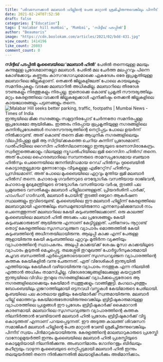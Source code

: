```yaml
---
title: "ശിവസേനക്കാർ മലബാർ ഹില്ലിന്റെ പേരു മാറ്റാൻ ശ്രമിച്ചിരുന്നുവെങ്കിലും പിന്നീട്‌ സ്വയം പിൻമാറുകയായിരുന്നു"
date: 2021-02-24T07:52:50
draft: false
categories: ["Education"]
tags: ['malabar hill mumbai', 'Mumbai', 'സിദ്ദീഖ് പടപ്പിൽ']
author: "Beaumaris"
image: "https://cdn.boolokam.com/articles/2021/02/bdd-431.jpg"
view_count: 1414196
like_count: 20803
comment_count: 0
---
```


**[](https://wordpress-972788-3403151.cloudwaysapps.com/post-about-malabar-hill-mumbai/300072/bdd-803)സിദ്ദീഖ് പടപ്പിൽ** **മുംബൈയിലെ ‘മലബാർ ഹിൽ’** പേരിൽ തന്നെയുള്ള മലയും കുന്നുമുള്ള പ്രദേശമാണല്ലോ മലബാർ. പേരിൽ മല ചേർത്ത മലപ്പുറവും പിന്നെ കോഴിക്കോടും കണ്ണൂരും കാസറഗോഡുമൊക്കെ ഏകദേശം ഒരേ ഭൂപ്രകൃതിയുള്ള മലബാറിലെ ജില്ലകളാണ്‌. തെക്കൻ ജില്ലകളിലേത്‌ പോലെ കായലുകളും സമനിരപ്പുകളും വടക്കേ മലബാറിൽ അധികമില്ല. മലബാറിലെ തീരദേശ ടൗണുകളും നിരത്തുകളും നിരപ്പല്ല. ഇതൊക്കെ കൊണ്ട് പ്രകൃതി സൗന്ദര്യത്തിലും മറ്റും കേരളത്തിലെ വടക്കൻ ജില്ലകളേക്കാൾ എനിക്കിഷ്ടം തെക്കൻ ജില്ലകളിലെ കായലോരങ്ങളും പട്ടണങ്ങളും തന്നെ. ![Malabar Hill seeks better parking, traffic, footpaths | Mumbai News - Times  of India](https://static.toiimg.com/thumb/msid-71486561,width-1200,height-900,resizemode-4/.jpg)ഇന്ത്യയിലെ മിക്ക നഗരങ്ങളും സമുദ്രനിരപ്പോട്‌ ചേർന്നതോ സമനിരപ്പുള്ള ഭൂപ്രദേശമോ ആയിരിക്കും. ഇത്തരം നിരപ്പായ ഭൂപ്രകൃതിയുള്ള നഗരങ്ങളിലെ കുന്നിൻപ്രദേശങ്ങൾ നഗരസൗന്ദര്യത്തിന്റെ നെറ്റിപ്പട്ടം പോലെ ഉയർന്ന് നിൽക്കാറുണ്ട്‌. അത്‌ കൊണ്ട്‌ തന്നെ മിക്ക ആധുനിക നഗരങ്ങളിലെയും വിലപ്പിടിപ്പുള്ള ഭൂമി ആ സിറ്റിയ്‌ക്കകത്തെ ചെറിയ കുന്നിന്‌ പ്രദേശമാണ്‌. ഡൽഹിയിലെ റൈസിന ഹിൽസിലാണാല്ലോ ഇന്ത്യയുടെ ഭരണാസിരാകേന്ദ്രം. സ്വർണ്ണത്തെക്കാളും വിലയുള്ള ന്യൂഡൽഹിയിലെ ഭൂമി റൈസിന ഹിൽസ്‌ തന്നെ. അത്‌ പോലെ ഹൈദരബാദിലെ സമ്പന്നരുടെ താമസപ്രദേശമായ ബഞ്ചാര ഹിൽസും ചെന്നൈയിലെ ജനനിബിഡമായ റെഡ്‌ ഹിൽസും ദുബൈയിൽ കൊട്ടാരതുല്ല്യമായ മുന്നോറോളം വീടുകളുള്ള എമിറേറ്റ്‌സ്‌ ഹിൽസും പ്രസിദ്ധമാണ്‌. അത് പോലെ മുംബൈയിലെ ഏറ്റവും മുന്തിയ ഭൂമി മലബാർ ഹിൽസ്‌ തന്നെ. മഹാരാഷ്ട്ര ഗവർണറുടെ ഔദ്യോഗിക വസതിയായ രാജ്ഭവൻ, മഹാരാഷ്ട്ര മുഖ്യമന്ത്രിയുടെ ഔദ്യോഗിക വസതിയായ വർഷ, തുടങ്ങി പല പ്രമുഖരുടെ വസതികളും മലബാർ ഹില്ലിലാണുള്ളത്‌. പ്രിയദർശിനി പാർക്ക്‌, ഹാംഗിംഗ്‌ ഗാർഡൻ, മലബാർ പോയിന്റ്‌ തുടങ്ങി ഒട്ടേറെ ആകർഷണ സ്ഥലങ്ങളും ഇവിടെയുണ്ട്‌. മുംബൈയിലെ ഈ മലബാർ ഹില്ലിന്ന് കേരളത്തിലെ മലബാറുമായി എന്തെങ്കിലും ബന്ധമുണ്ടായിരുന്നോ എന്നന്വേഷിക്കുമ്പോൾ നാം ചെന്നെത്തുന്നത്‌ മലബാറിലെ കേയി കുടുംബത്തിലേക്കാണ്‌. ഒരു കാലത്ത്‌ മുംബൈയിലെ മലബാർ ഹിൽ അടക്കം പല പ്രദേശങ്ങളും കേയി കുടുംബക്കാരുടേത്‌ ആയിരുന്നു എന്നാണ്‌ കേട്ടിട്ടുള്ളത്‌. പതിനേഴാം നൂറ്റാണ്ട്‌ തൊട്ട്‌ കേരളത്തിലെ സുഗന്ധവ്യഞ്ജന വ്യാപാരം മൊത്തത്തിൽ കേയി കുടുംബത്തിന്റെ അധീനതയിലായിരുന്നു. ആലുപ്പി കാക്ക എന്ന് പേരുള്ള ആളായിരുന്നു കേയി കുടുംബത്തിലെ ഏറ്റവും മുതിർന്ന വ്യക്തിയും വ്യാപാരത്തിന്റെ സ്ഥാപകനും. അലുപ്പി കാക്കയ്‌ക്ക്‌ ശേഷം മൂസാ കാക്കയിലൂടെ വ്യാപാരം കൂടുതൽ മെച്ചപ്പെട്ടു. തലശ്ശേരി തുറമുഖത്ത്‌ പോർട്ടുഗീസുകാരുമായി കച്ചവട ബന്ധത്തിൽ ഏർപ്പെട്ടതോടെയാണ്‌ സുഗന്ധവ്യഞ്ജന വ്യാപാരത്തിന്റെ കുത്തക കേയികളിൽ‌ വന്നു ചേരുന്നത്‌‌. ഏത്‌ വിദേശികൾ ഇന്ത്യയിൽ എത്തിയാലും കേയികൾ വഴിയായിരുന്നു വ്യാപാരം നടത്തുക എന്ന നിലയിൽ എത്താൻ അധികം താമസിച്ചില്ല. വിദേശരാജ്യങ്ങളിലേക്കുള്ള കയറ്റുമതി ഇന്ത്യയിലെ വിവിധ തുറമുഖ നഗരങ്ങളിലേക്ക്‌ വ്യാപിക്കപ്പെട്ടതോടെ ആ നഗരങ്ങളിലൊക്കെയും കേയിമാർ സ്വത്തുക്കളും വാങ്ങിക്കൂട്ടി. മംഗലാപുരത്തും ബോംബെയിലും ഗുജറാത്തിലുമായി ഒട്ടനവധി വസ്തുകൾ കേയിമാരുടെ പേരിലായി. മുംബയിലെ പല കാതലായ ഭൂമിയും കേയിമാർക്ക്‌ സ്വന്തമായിരുന്നു. മലബാർ ഹില്ല് മൊത്തവും കേയിമാരുടേതായിരുന്നുവെങ്കിലും ബ്രിട്ടീഷുകാരുമായുള്ള വ്യാപാരത്തിലെ പ്രശ്നങ്ങൾ ഈ പ്രദേശം ബ്രിട്ടീഷുകാർക്ക്‌ കൈമാറാൻ കാരണമായി. മലബാറിലെ സുഗന്ധവ്യഞ്ജന വ്യാപാരത്തിന്റെ കുത്തക നിലനിർത്താൻ വേണ്ടിയാൺ മലബാർ ഹിൽ പ്രദേശം ബ്രിട്ടീഷുകാർക്ക്‌ വിട്ടു കൊടുത്തത്‌ എന്നാണ്‌ പറയപ്പെടുന്നത്‌. ഈ അടുത്ത കാലത്ത്‌ ശിവസേന സമാജികർ മലബാർ ഹില്ലിന്റെ പേരു മാറ്റാൻ വേണ്ടി ശ്രമിച്ചിരുന്നുവെങ്കിലും പിന്നീട്‌ സ്വയം പിൻമാറുകയായിരുന്നു. കേരളത്തിന്റെ മാലബാറുകാരുടെ പ്രശസ്തി വാനോളമുയർത്തി ഇന്നും മുംബൈയിലെ മലബാർ ഹിൽ പ്രശസ്തിയുടെ കൊടുമുടിയായി നിലനിൽക്കുന്നു. അംബാനിമാരും ഗോദ്‌റെജും ബിർലയും മഹീന്ദ്രയും വാഴുന്ന മുംബൈയുടെ നെറ്റിപ്പട്ടമായി മലബാർ ഹിൽ ഇന്നും തലയുയർത്തി തന്നെ നിൽക്കുന്നതിൽ മലയാളികൾക്കും അഭിമാനിക്കാം. &nbsp;
